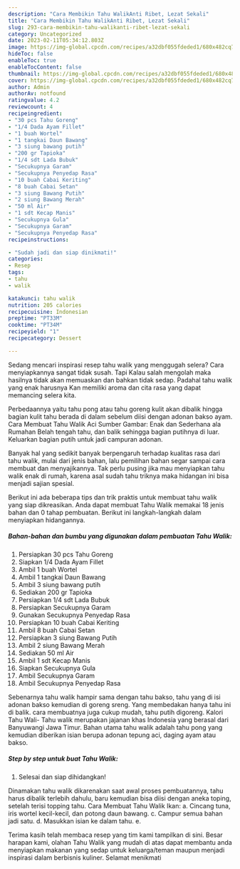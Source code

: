 ```yaml
---
description: "Cara Membikin Tahu WalikAnti Ribet, Lezat Sekali"
title: "Cara Membikin Tahu WalikAnti Ribet, Lezat Sekali"
slug: 293-cara-membikin-tahu-walikanti-ribet-lezat-sekali
category: Uncategorized
date: 2023-02-11T05:34:12.803Z
image: https://img-global.cpcdn.com/recipes/a32dbf055fdeded1/680x482cq70/tahu-walik-foto-resep-utama.jpg
hideToc: false
enableToc: true
enableTocContent: false
thumbnail: https://img-global.cpcdn.com/recipes/a32dbf055fdeded1/680x482cq70/tahu-walik-foto-resep-utama.jpg
cover: https://img-global.cpcdn.com/recipes/a32dbf055fdeded1/680x482cq70/tahu-walik-foto-resep-utama.jpg
author: Admin
authorAv: notfound
ratingvalue: 4.2
reviewcount: 4
recipeingredient:
- "30 pcs Tahu Goreng"
- "1/4 Dada Ayam Fillet"
- "1 buah Wortel"
- "1 tangkai Daun Bawang"
- "3 siung bawang putih"
- "200 gr Tapioka"
- "1/4 sdt Lada Bubuk"
- "Secukupnya Garam"
- "Secukupnya Penyedap Rasa"
- "10 buah Cabai Keriting"
- "8 buah Cabai Setan"
- "3 siung Bawang Putih"
- "2 siung Bawang Merah"
- "50 ml Air"
- "1 sdt Kecap Manis"
- "Secukupnya Gula"
- "Secukupnya Garam"
- "Secukupnya Penyedap Rasa"
recipeinstructions:

- "Sudah jadi dan siap dinikmati!"
categories:
- Resep
tags:
- tahu
- walik

katakunci: tahu walik 
nutrition: 205 calories
recipecuisine: Indonesian
preptime: "PT33M"
cooktime: "PT34M"
recipeyield: "1"
recipecategory: Dessert

---
```



Sedang mencari inspirasi resep tahu walik yang menggugah selera? Cara menyiapkannya sangat tidak susah. Tapi Kalau salah mengolah maka hasilnya tidak akan memuaskan dan bahkan tidak sedap. Padahal tahu walik yang enak harusnya Kan memiliki aroma dan cita rasa yang dapat memancing selera kita.


Perbedaannya yaitu tahu pong atau tahu goreng kulit akan dibalik hingga bagian kulit tahu berada di dalam sebelum diisi dengan adonan bakso ayam. Cara Membuat Tahu Walik Aci Sumber Gambar: Enak dan Sederhana ala Rumahan Belah tengah tahu, dan balik sehingga bagian putihnya di luar. Keluarkan bagian putih untuk jadi campuran adonan.

Banyak hal yang sedikit banyak berpengaruh terhadap kualitas rasa dari tahu walik, mulai dari jenis bahan, lalu pemilihan bahan segar sampai cara membuat dan menyajikannya. Tak perlu pusing jika mau menyiapkan tahu walik enak di rumah, karena asal sudah tahu triknya maka hidangan ini bisa menjadi sajian spesial.


Berikut ini ada beberapa tips dan trik praktis untuk membuat tahu walik yang siap dikreasikan. Anda dapat membuat Tahu Walik memakai 18 jenis bahan dan 0 tahap pembuatan. Berikut ini langkah-langkah dalam menyiapkan hidangannya.

<!--inarticleads1-->

##### Bahan-bahan dan bumbu yang digunakan dalam pembuatan Tahu Walik:

1. Persiapkan 30 pcs Tahu Goreng
1. Siapkan 1/4 Dada Ayam Fillet
1. Ambil 1 buah Wortel
1. Ambil 1 tangkai Daun Bawang
1. Ambil 3 siung bawang putih
1. Sediakan 200 gr Tapioka
1. Persiapkan 1/4 sdt Lada Bubuk
1. Persiapkan Secukupnya Garam
1. Gunakan Secukupnya Penyedap Rasa
1. Persiapkan 10 buah Cabai Keriting
1. Ambil 8 buah Cabai Setan
1. Persiapkan 3 siung Bawang Putih
1. Ambil 2 siung Bawang Merah
1. Sediakan 50 ml Air
1. Ambil 1 sdt Kecap Manis
1. Siapkan Secukupnya Gula
1. Ambil Secukupnya Garam
1. Ambil Secukupnya Penyedap Rasa


Sebenarnya tahu walik hampir sama dengan tahu bakso, tahu yang di isi adonan bakso kemudian di goreng sreng. Yang membedakan hanya tahu ini di balik. cara membuatnya juga cukup mudah, tahu putih digoreng. Kalori Tahu Wali- Tahu walik merupakan jajanan khas Indonesia yang berasal dari Banyuwangi Jawa Timur. Bahan utama tahu walik adalah tahu pong yang kemudian diberikan isian berupa adonan tepung aci, daging ayam atau bakso. 

<!--inarticleads2-->

##### Step by step untuk buat Tahu Walik:


1. Selesai dan siap dihidangkan!

Dinamakan tahu walik dikarenakan saat awal proses pembuatannya, tahu harus dibalik terlebih dahulu, baru kemudian bisa diisi dengan aneka toping, setelah terisi topping tahu. Cara Membuat Tahu Walik Ikan: a. Cincang tuna, iris wortel kecil-kecil, dan potong daun bawang. c. Campur semua bahan jadi satu. d. Masukkan isian ke dalam tahu. e. 

Terima kasih telah membaca resep yang tim kami tampilkan di sini. Besar harapan kami, olahan Tahu Walik yang mudah di atas dapat membantu anda menyiapkan makanan yang sedap untuk keluarga/teman maupun menjadi inspirasi dalam berbisnis kuliner. Selamat menikmati

